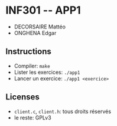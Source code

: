 # INF301 -- APP1

 * DECORSAIRE Mattéo
 * ONGHENA Edgar

## Instructions

 * Compiler: `make`
 * Lister les exercices: `./app1`
 * Lancer un exercice: `./app1 <exercice>`

## Licenses

 * `client.c`, `client.h`: tous droits réservés
 * le reste: GPLv3
